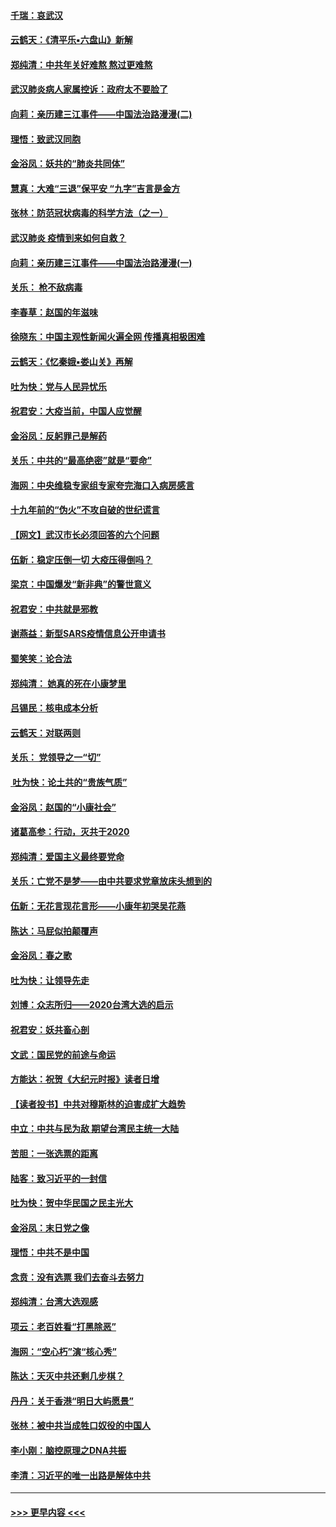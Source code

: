 #### [千瑞：哀武汉](../pages/nsc993/n11833647.md?t=01310933) 
#### [云鹤天：《清平乐▪六盘山》新解](../pages/nsc993/n11833611.md?t=01310933) 
#### [郑纯清：中共年关好难熬 熬过更难熬](../pages/nsc993/n11833489.md?t=01310933) 
#### [武汉肺炎病人家属控诉：政府太不要脸了](../pages/nsc993/n11833205.md?t=01310933) 
#### [向莉：亲历建三江事件——中国法治路漫漫(二)](../pages/nsc993/n11829102.md?t=01310933) 
#### [理悟：致武汉同胞](../pages/nsc993/n11831522.md?t=01310933) 
#### [金浴凤：妖共的“肺炎共同体”](../pages/nsc993/n11829448.md?t=01310933) 
#### [慧真：大难“三退”保平安 “九字”吉言是金方](../pages/nsc993/n11829501.md?t=01310933) 
#### [张林：防范冠状病毒的科学方法（之一）](../pages/nsc993/n11828618.md?t=01310933) 
#### [武汉肺炎 疫情到来如何自救？](../pages/nsc993/n11827632.md?t=01310933) 
#### [向莉：亲历建三江事件——中国法治路漫漫(一)](../pages/nsc993/n11827190.md?t=01310933) 
#### [关乐： 枪不敌病毒](../pages/nsc993/n11826746.md?t=01310933) 
#### [李春草：赵国的年滋味](../pages/nsc993/n11826321.md?t=01310933) 
#### [徐晓东：中国主观性新闻火遍全网 传播真相极困难](../pages/nsc993/n11826508.md?t=01310933) 
#### [云鹤天：《忆秦娥▪娄山关》再解](../pages/nsc993/n11824682.md?t=01310933) 
#### [吐为快：党与人民异忧乐](../pages/nsc993/n11824660.md?t=01310933) 
#### [祝君安：大疫当前，中国人应觉醒](../pages/nsc993/n11821946.md?t=01310933) 
#### [金浴凤：反躬罪己是解药](../pages/nsc993/n11820280.md?t=01310933) 
#### [关乐：中共的“最高绝密”就是“要命”](../pages/nsc993/n11816946.md?t=01310933) 
#### [海网：中央维稳专家组专家夸完海口入病房感言](../pages/nsc993/n11815138.md?t=01310933) 
#### [十九年前的“伪火”不攻自破的世纪谎言](../pages/nsc993/n11813238.md?t=01310933) 
#### [【网文】武汉市长必须回答的六个问题](../pages/nsc993/n11813848.md?t=01310933) 
#### [伍新：稳定压倒一切 大疫压得倒吗？](../pages/nsc993/n11812634.md?t=01310933) 
#### [梁京：中国爆发“新非典”的警世意义](../pages/nsc993/n11812554.md?t=01310933) 
#### [祝君安：中共就是邪教](../pages/nsc993/n11812431.md?t=01310933) 
#### [谢燕益：新型SARS疫情信息公开申请书](../pages/nsc993/n11808840.md?t=01310933) 
#### [蜀笑笑：论合法](../pages/nsc993/n11808064.md?t=01310933) 
#### [郑纯清： 她真的死在小康梦里](../pages/nsc993/n11806623.md?t=01310933) 
#### [吕锡民：核电成本分析](../pages/nsc993/n11806284.md?t=01310933) 
#### [云鹤天：对联两则](../pages/nsc993/n11805957.md?t=01310933) 
#### [关乐： 党领导之一“切”](../pages/nsc993/n11804505.md?t=01310933) 
#### [ 吐为快：论土共的“贵族气质”](../pages/nsc993/n11804490.md?t=01310933) 
#### [金浴凤：赵国的“小康社会”](../pages/nsc993/n11804452.md?t=01310933) 
#### [诸葛高参：行动，灭共于2020](../pages/nsc993/n11804120.md?t=01310933) 
#### [郑纯清：爱国主义最终要党命](../pages/nsc993/n11802197.md?t=01310933) 
#### [关乐：亡党不是梦——由中共要求党章放床头想到的](../pages/nsc993/n11802156.md?t=01310933) 
#### [伍新：无花言现花言形——小康年初哭吴花燕](../pages/nsc993/n11800044.md?t=01310933) 
#### [陈达：马屁似拍颠覆声](../pages/nsc993/n11800010.md?t=01310933) 
#### [金浴凤：春之歌](../pages/nsc993/n11797687.md?t=01310933) 
#### [吐为快：让领导先走](../pages/nsc993/n11797512.md?t=01310933) 
#### [刘博：众志所归——2020台湾大选的启示](../pages/nsc993/n11796878.md?t=01310933) 
#### [祝君安：妖共畜心剖](../pages/nsc993/n11794273.md?t=01310933) 
#### [文武：国民党的前途与命运](../pages/nsc993/n11794198.md?t=01310933) 
#### [方能达：祝贺《大纪元时报》读者日增](../pages/nsc993/n11793807.md?t=01310933) 
#### [【读者投书】中共对穆斯林的迫害成扩大趋势](../pages/nsc993/n11791371.md?t=01310933) 
#### [中立：中共与民为敌 期望台湾民主统一大陆](../pages/nsc993/n11790392.md?t=01310933) 
#### [苦胆：一张选票的距离](../pages/nsc993/n11788914.md?t=01310933) 
#### [陆客：致习近平的一封信](../pages/nsc993/n11788867.md?t=01310933) 
#### [吐为快：贺中华民国之民主光大](../pages/nsc993/n11788618.md?t=01310933) 
#### [金浴凤：末日党之像](../pages/nsc993/n11787475.md?t=01310933) 
#### [理悟：中共不是中国](../pages/nsc993/n11787463.md?t=01310933) 
#### [念贲：没有选票  我们去奋斗去努力](../pages/nsc993/n11787398.md?t=01310933) 
#### [郑纯清：台湾大选观感](../pages/nsc993/n11786210.md?t=01310933) 
#### [项云：老百姓看“打黑除恶”](../pages/nsc993/n11785398.md?t=01310933) 
#### [海网：“空心朽”演“核心秀”](../pages/nsc993/n11783874.md?t=01310933) 
#### [陈达：天灭中共还剩几步棋？](../pages/nsc993/n11783719.md?t=01310933) 
#### [丹丹：关于香港“明日大屿愿景”](../pages/nsc993/n11783273.md?t=01310933) 
#### [张林：被中共当成牲口奴役的中国人](../pages/nsc993/n11782397.md?t=01310933) 
#### [李小刚：脑控原理之DNA共振](../pages/nsc993/n11780962.md?t=01310933) 
#### [李清：习近平的唯一出路是解体中共](../pages/nsc993/n11780866.md?t=01310933) 

----
#### [ >>> 更早内容 <<< ](../indexes/nsc993-earlier.md)
